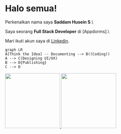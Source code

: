 # Halo semua! 

Perkenalkan nama saya **Saddam Husein S**.\

Saya seorang **Full Stack Developer** di [Appdorms].\

Mari ikuti akun saya di [Linkedin](https://www.linkedin.com/in/saddamdham/).

```mermaid
graph LR
A[Think the Idea] -- Documenting --> B((Coding))
A --> C(Designing UI/UX)
B --> D{Publishing}
C --> D
```

<p align="left">
<a href="https://github.com/dhamaddam">
  <img height="180em" src="https://github-readme-stats-eight-theta.vercel.app/api?username=dhamaddam&show_icons=true&theme=algolia&include_all_commits=true&count_private=true"/>
  <img height="180em" src="https://github-readme-stats-eight-theta.vercel.app/api/top-langs/?username=dhamaddam&layout=compact&langs_count=8&theme=algolia"/>
</a>
</p>
